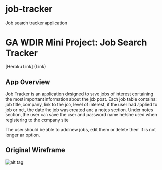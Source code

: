 # job-tracker
Job search tracker application

# GA WDIR Mini Project: Job Search Tracker

[Heroku Link] (Link)

## App Overview

Job Tracker is an application designed to save jobs of interest containing the most important information about the job post.
Each job table contains: job title, company, link to the job, level of interest, if the user had applied to job or not, the date the job was created and a notes section. Under notes section, the user can save the user and password name he/she used when registering to the company site.

The user should be able to add new jobs, edit them or delete them if is not longer an option.

## Original Wireframe

![alt tag](https://drive.google.com/file/d/0B9p6hJKmZMZEMXJkeXNLSzlsYXM/view?usp=sharing)
